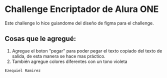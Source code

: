 # Challenge Encriptador de Alura ONE

Este challenge lo hice guiandome del diseño de figma para el challenge.

## Cosas que le agregué:

1. Agregue el boton "pegar" para poder pegar el texto copiado del texto de salida, de esta manera se hace mas práctico.
2. También agregue colores diferentes con un tono violeta

` Ezequiel Ramirez ` 
